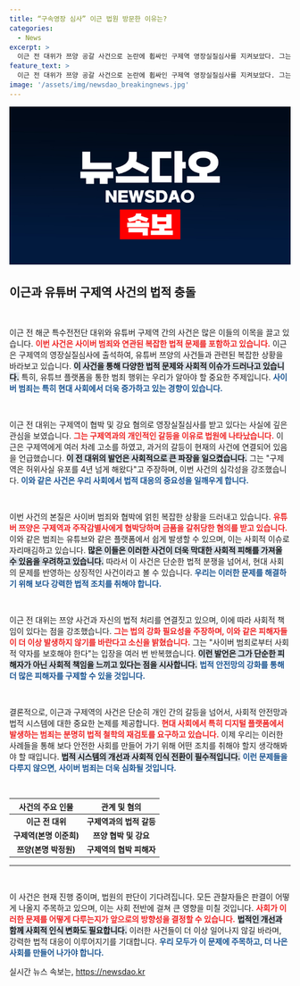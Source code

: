 ```yaml
---
title: “구속영장 심사” 이근 법원 방문한 이유는?
categories:
  - News
excerpt: >
  이근 전 대위가 쯔양 공갈 사건으로 논란에 휩싸인 구제역 영장실질심사를 지켜보았다. 그는 사이버 레커들의 범죄를 강력히 처벌해야 한다며 안타까움을 표명했다. 과거의 갈등과 엮인 이 사건, 과연 구제역의 운명은?
feature_text: >
  이근 전 대위가 쯔양 공갈 사건으로 논란에 휩싸인 구제역 영장실질심사를 지켜보았다. 그는 사이버 레커들의 범죄를 강력히 처벌해야 한다며 안타까움을 표명했다. 과거의 갈등과 엮인 이 사건, 과연 구제역의 운명은?
image: '/assets/img/newsdao_breakingnews.jpg'
---
```


<p><img src="/assets/img/newsdao_breakingnews.jpg" alt="ontimetimes 속보" /></p>

<h2 data-ke-size="size26">이근과 유튜버 구제역 사건의 법적 충돌</h2>

<p data-ke-size="size16">&nbsp;</p>

<p>이근 전 해군 특수전전단 대위와 유튜버 구제역 간의 사건은 많은 이들의 이목을 끌고 있습니다. <b><span style="color: #ee2323;">이번 사건은 사이버 범죄와 연관된 복잡한 법적 문제를 포함하고 있습니다.</span></b> 이근은 구제역의 영장실질심사에 출석하여, 유튜버 쯔양의 사건들과 관련된 복잡한 상황을 바라보고 있습니다. <b><span style="background-color: #21538527;">이 사건을 통해 다양한 법적 문제와 사회적 이슈가 드러나고 있습니다.</span></b> 특히, 유튜브 플랫폼을 통한 범죄 행위는 우리가 알아야 할 중요한 주제입니다. <b><span style="color: #1a5490;">사이버 범죄는 특히 현대 사회에서 더욱 증가하고 있는 경향이 있습니다.</span></b></p>

<p data-ke-size="size16">&nbsp;</p>

<p>이근 전 대위는 구제역이 협박 및 강요 혐의로 영장실질심사를 받고 있다는 사실에 깊은 관심을 보였습니다. <b><span style="color: #ee2323;">그는 구제역과의 개인적인 갈등을 이유로 법원에 나타났습니다.</span></b> 이근은 구제역에게 여러 차례 고소를 하였고, 과거의 갈등이 현재의 사건에 연결되어 있음을 언급했습니다. <b><span style="background-color: #21538527;">이 전 대위의 발언은 사회적으로 큰 파장을 일으켰습니다.</span></b> 그는 "구제역은 허위사실 유포를 4년 넘게 해왔다"고 주장하며, 이번 사건의 심각성을 강조했습니다. <b><span style="color: #1a5490;">이와 같은 사건은 우리 사회에서 법적 대응의 중요성을 일깨우게 합니다.</span></b></p>

<p data-ke-size="size16">&nbsp;</p>

<p>이번 사건의 본질은 사이버 범죄와 협박에 얽힌 복잡한 상황을 드러내고 있습니다. <b><span style="color: #ee2323;">유튜버 쯔양은 구제역과 주작감별사에게 협박당하며 금품을 갈취당한 혐의를 받고 있습니다.</span></b> 이와 같은 범죄는 유튜브와 같은 플랫폼에서 쉽게 발생할 수 있으며, 이는 사회적 이슈로 자리매김하고 있습니다. <b><span style="background-color: #21538527;">많은 이들은 이러한 사건이 더욱 막대한 사회적 피해를 가져올 수 있음을 우려하고 있습니다.</span></b> 따라서 이 사건은 단순한 법적 분쟁을 넘어서, 현대 사회의 문제를 반영하는 상징적인 사건이라고 볼 수 있습니다. <b><span style="color: #1a5490;">우리는 이러한 문제를 해결하기 위해 보다 강력한 법적 조치를 취해야 합니다.</span></b></p>

<p data-ke-size="size16">&nbsp;</p>

<p>이근 전 대위는 쯔양 사건과 자신의 법적 처리를 연결짓고 있으며, 이에 따라 사회적 책임이 있다는 점을 강조했습니다. <b><span style="color: #ee2323;">그는 법의 강화 필요성을 주장하며, 이와 같은 피해자들이 더 이상 발생하지 않기를 바란다고 소신을 밝혔습니다.</span></b> 그는 "사이버 범죄로부터 사회적 약자를 보호해야 한다"는 입장을 여러 번 반복했습니다. <b><span style="background-color: #21538527;">이런 발언은 그가 단순한 피해자가 아닌 사회적 책임을 느끼고 있다는 점을 시사합니다.</span></b> <b><span style="color: #1a5490;">법적 안전망의 강화를 통해 더 많은 피해자를 구제할 수 있을 것입니다.</span></b></p>

<p data-ke-size="size16">&nbsp;</p>

<p>결론적으로, 이근과 구제역의 사건은 단순히 개인 간의 갈등을 넘어서, 사회적 안전망과 법적 시스템에 대한 중요한 논제를 제공합니다. <b><span style="color: #ee2323;">현대 사회에서 특히 디지털 플랫폼에서 발생하는 범죄는 분명히 법적 철학의 재검토를 요구하고 있습니다.</span></b> 이제 우리는 이러한 사례들을 통해 보다 안전한 사회를 만들어 가기 위해 어떤 조치를 취해야 할지 생각해봐야 할 때입니다. <b><span style="background-color: #21538527;">법적 시스템의 개선과 사회적 인식 전환이 필수적입니다.</span></b> <b><span style="color: #1a5490;">이런 문제들을 다루지 않으면, 사이버 범죄는 더욱 심화될 것입니다.</span></b></p>

<p data-ke-size="size16">&nbsp;</p>

<table style="text-align: center; width: 100%;">
    <thead>
        <tr>
            <th><b>사건의 주요 인물</b></th>
            <th><b>관계 및 혐의</b></th>
        </tr>
    </thead>
    <tbody>
        <tr>
            <td style="text-align: center; height: 17px;"><b>이근 전 대위</b></td>
            <td style="text-align: center; height: 17px;"><b>구제역과의 법적 갈등</b></td>
        </tr>
        <tr>
            <td style="text-align: center; height: 17px;"><b>구제역(본명 이준희)</b></td>
            <td style="text-align: center; height: 17px;"><b>쯔양 협박 및 강요</b></td>
        </tr>
        <tr>
            <td style="text-align: center; height: 17px;"><b>쯔양(본명 박정원)</b></td>
            <td style="text-align: center; height: 17px;"><b>구제역의 협박 피해자</b></td>
        </tr>
    </tbody>
</table>

<hr> 

<p data-ke-size="size16">&nbsp;</p>

<p>이 사건은 현재 진행 중이며, 법원의 판단이 기다려집니다. 모든 관찰자들은 판결이 어떻게 나올지 주목하고 있으며, 이는 사회 전반에 걸쳐 큰 영향을 미칠 것입니다. <b><span style="color: #ee2323;">사회가 이러한 문제를 어떻게 다루는지가 앞으로의 방향성을 결정할 수 있습니다.</span></b> <b><span style="background-color: #21538527;">법적인 개선과 함께 사회적 인식 변화도 필요합니다.</span></b> 이러한 사건들이 더 이상 일어나지 않길 바라며, 강력한 법적 대응이 이루어지기를 기대합니다. <b><span style="color: #1a5490;">우리 모두가 이 문제에 주목하고, 더 나은 사회를 만들어 나가야 합니다.</span></b></p>
실시간 뉴스 속보는, <a href="https://newsdao.kr" rel="dofollow">https://newsdao.kr</a>


